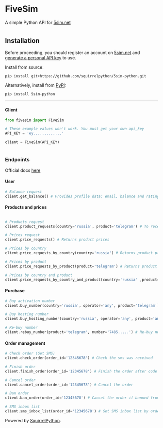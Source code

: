 # FiveSim

A simple Python API for <a href="https://5sim.net/">5sim.net</a>
#


## Installation

Before proceeding, you should register an account on [5sim.net](https://5sim.net/) and [generate a personal API key](https://5sim.net/settings/security) to use. 

Install from source:

``` bash
pip install git+https://github.com/squirrelpython/5sim-python.git
```

Alternatively, install from [PyPI](https://pypi.org/project/5sim-python/):

```bash
pip install 5sim-python
```
<hr>

#### Client 

```python
from fivesim import FiveSim

# These example values won't work. You must get your own api_key
API_KEY = 'ey.............' 

client = FiveSim(API_KEY) 
```
#
### Endpoints
Official docs [here](https://docs.5sim.net/)
#### User

```python
# Balance request
client.get_balance() # Provides profile data: email, balance and rating.
```
#### Products and prices
```python

# Products request
client.product_requests(country='russia', product='telegram') # To receive the name, the price, quantity of all products, available to buy.

# Prices request
client.price_requests() # Returns product prices

# Prices by country
client.price_requests_by_country(country='russia') # Returns product prices by country

# Prices by product
client.price_requests_by_product(product='telegram') # Returns product prices by product

# Prices by country and product
client.price_requests_by_country_and_product(country='russia' ,product='telegram') # Returns product prices by country and specific product
```
#### Purchase

```python
# Buy activation number
client.buy_number(country='russia', operator='any', product='telegram') # Buy new activation number

# Buy hosting number
client.buy_hosting_number(country='russia', operator='any', product='amazon') # Buy new hosting number

# Re-buy number
client.rebuy_number(product='telegram', number='7485.....') # Re-buy number 
```
#### Order management
```python
# Check order (Get SMS)
client.check_order(order_id='12345678') # Check the sms was received

# Finish order
client.finish_order(order_id='12345678') # Finish the order after code received

# Cancel order
client.cancel_order(order_id='12345678') # Cancel the order

# Ban order 
client.ban_order(order_id='12345678') # Cancel the order if banned from the service

# SMS inbox list
client.sms_inbox_list(order_id='12345678') # Get SMS inbox list by order's id.
```

Powered by [SquirrelPython](https://github.com/squirrelpython).